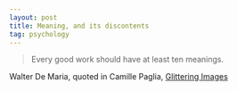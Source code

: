 ```yaml
---
layout: post
title: Meaning, and its discontents
tag: psychology
---
```


> Every good work should have at least ten meanings.

Walter De Maria, quoted in Camille Paglia, [Glittering Images]


[Glittering Images]: http://amzn.to/1Zxklsk